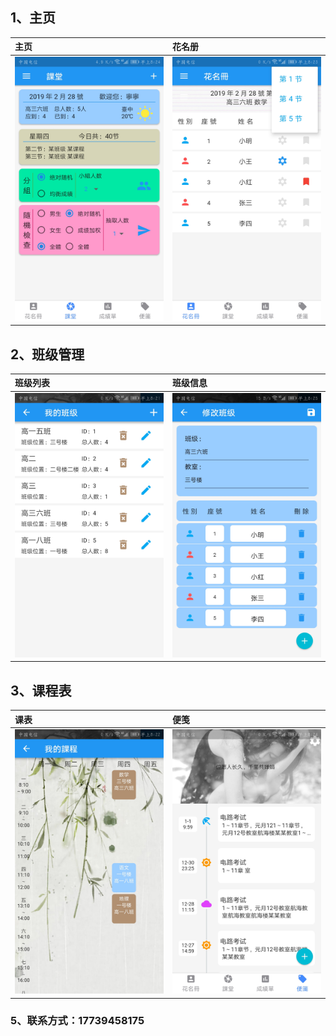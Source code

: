 ## 1、主页
|主页|花名册|
|:---|:---|
|![主页](https://github.com/Sningi/flutter_ning/blob/master/show/home.jpg)|![花名册](https://github.com/Sningi/flutter_ning/blob/master/show/sign.jpg)|
## 2、班级管理
|班级列表|班级信息|
|:---|:---|
|![班级列表](https://github.com/Sningi/flutter_ning/blob/master/show/classList.jpg)|![班级信息](https://github.com/Sningi/flutter_ning/blob/master/show/alterRoom.jpg)|
## 3、课程表
|课表|便笺|
|:---|:---|
|![课表](https://github.com/Sningi/flutter_ning/blob/master/show/courseTable.jpg)|![便笺](https://github.com/Sningi/flutter_ning/blob/master/show/note.jpg)|
### 5、联系方式：17739458175